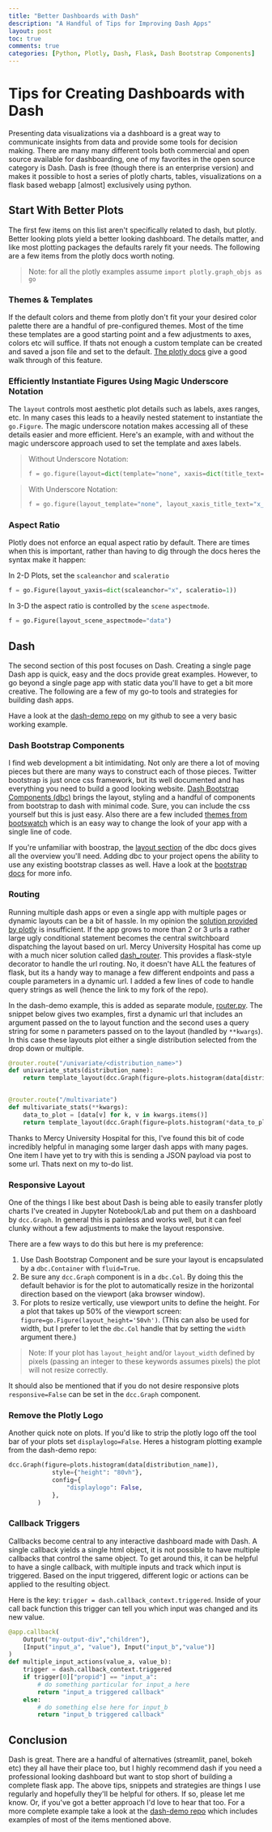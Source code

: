 ```yaml
---
title: "Better Dashboards with Dash"
description: "A Handful of Tips for Improving Dash Apps"
layout: post
toc: true
comments: true
categories: [Python, Plotly, Dash, Flask, Dash Bootstrap Components]
---
```


# Tips for Creating Dashboards with Dash

Presenting data visualizations via a dashboard is a great way to communicate insights from data and provide some tools for decision making. There are many many different tools both commercial and open source available for dashboarding, one of my favorites in the open source category is Dash. Dash is free (though there is an enterprise version) and makes it possible to host a series of plotly charts, tables, visualizations on a flask based webapp [almost] exclusively using python.

## Start With Better Plots

The first few items on this list aren't specifically related to dash, but plotly. Better looking plots yield a better looking dashboard. The details matter, and like most plotting packages the defaults rarely fit your needs. The following are a few items from the plotly docs worth noting.

> Note: for all the plotly examples assume `import plotly.graph_objs as go`

### Themes & Templates

If the default colors and theme from plotly don't fit your your desired color palette there are a handful of pre-configured themes. Most of the time these templates are a good starting point and a few adjustments to axes, colors etc will suffice. If thats not enough a custom template can be created and saved a json file and set to the default. [The plotly docs](https://plotly.com/python/templates/) give a good walk through of this feature.

### Efficiently Instantiate Figures Using Magic Underscore Notation

The `layout` controls most aesthetic plot details such as labels, axes ranges, etc. In many cases this leads to a heavily nested statement to instantiate the `go.Figure`. The magic underscore notation makes accessing all of these details easier and more efficient. Here's an example, with and without the magic underscore approach used to set the template and axes labels.

> Without Underscore Notation:
>
> ```python
> f = go.figure(layout=dict(template="none", xaxis=dict(title_text="x values")))
> ```

> With Underscore Notation:
>
> ```python
> f = go.figure(layout_template="none", layout_xaxis_title_text="x_values")
> ```

### Aspect Ratio

Plotly does not enforce an equal aspect ratio by default. There are times when this is important, rather than having to dig through the docs heres the syntax make it happen:

In 2-D Plots, set the `scaleanchor` and `scaleratio`

```python
f = go.Figure(layout_yaxis=dict(scaleanchor="x", scaleratio=1))
```

In 3-D the aspect ratio is controlled by the `scene` `aspectmode`.

```python
f = go.Figure(layout_scene_aspectmode="data")
```

## Dash

The second section of this post focuses on Dash. Creating a single page Dash app is quick, easy and the docs provide great examples. However, to go beyond a single page app with static data you'll have to get a bit more creative. The following are a few of my go-to tools and strategies for building dash apps.

Have a look at the [dash-demo repo](https://github.com/ericbdaniels/dash-demo) on my github to see a very basic working example.

### Dash Bootstrap Components

I find web development a bit intimidating. Not only are there a lot of moving pieces but there are many ways to construct each of those pieces. Twitter bootstrap is just once css framework, but its well documented and has everything you need to build a good looking website. [Dash Bootstrap Components (dbc)](https://dash-bootstrap-components.opensource.faculty.ai/) brings the layout, styling and a handful of components from bootstrap to dash with minimal code. Sure, you can include the css yourself but this is just easy. Also there are a few included [themes from bootswatch](https://www.bootstrapcdn.com/bootswatch/) which is an easy way to change the look of your app with a single line of code.

If you're unfamiliar with boostrap, the [layout section](https://dash-bootstrap-components.opensource.faculty.ai/docs/components/layout/) of the dbc docs gives all the overview you'll need. Adding dbc to your project opens the ability to use any existing bootstrap classes as well. Have a look at the [bootstrap docs](https://getbootstrap.com/2.3.2/getting-started.html) for more info.

### Routing

Running multiple dash apps or even a single app with multiple pages or dynamic layouts can be a bit of hassle. In my opinion the [solution provided by plotly](https://dash.plotly.com/urls) is insufficient. If the app grows to more than 2 or 3 urls a rather large ugly conditional statement becomes the central switchboard dispatching the layout based on url. Mercy University Hospital has come up with a much nicer solution called [dash_router](https://github.com/ericbdaniels/dash_router). This provides a flask-style decorator to handle the url routing. No, it doesn't have ALL the features of flask, but its a handy way to manage a few different endpoints and pass a couple parameters in a dynamic url. I added a few lines of code to handle query strings as well (hence the link to my fork of the repo).

In the dash-demo example, this is added as separate module, [router.py](https://github.com/ericbdaniels/dash-demo/blob/main/router.py). The snippet below gives two examples, first a dynamic url that includes an argument passed on the to layout function and the second uses a query string for some n parameters passed on to the layout (handled by `**kwargs`). In this case these layouts plot either a single distribution selected from the drop down or multiple.

```python
@router.route("/univariate/<distribution_name>")
def univariate_stats(distribution_name):
    return template_layout(dcc.Graph(figure=plots.histogram(data[distribution_name])))


@router.route("/multivariate")
def multivariate_stats(**kwargs):
    data_to_plot = [data[v] for k, v in kwargs.items()]
    return template_layout(dcc.Graph(figure=plots.histogram(*data_to_plot)))

```

Thanks to Mercy University Hospital for this, I've found this bit of code incredibly helpful in managing some larger dash apps with many pages. One item I have yet to try with this is sending a JSON payload via post to some url. Thats next on my to-do list.

### Responsive Layout

One of the things I like best about Dash is being able to easily transfer plotly charts I've created in Jupyter Notebook/Lab and put them on a dashboard by `dcc.Graph`. In general this is painless and works well, but it can feel clunky without a few adjustments to make the layout responsive.

There are a few ways to do this but here is my preference:

1. Use Dash Bootstrap Component and be sure your layout is encapsulated by a `dbc.Container` with `fluid=True`.
2. Be sure any `dcc.Graph` component is in a `dbc.Col`. By doing this the default behavior is for the plot to automatically resize in the horizontal direction based on the viewport (aka browser window).
3. For plots to resize vertically, use viewport units to define the height. For a plot that takes up 50% of the viewport screen: `figure=go.Figure(layout_height='50vh')`. (This can also be used for width, but I prefer to let the `dbc.Col` handle that by setting the `width` argument there.)

> Note: If your plot has `layout_height` and/or `layout_width` defined by pixels (passing an integer to these keywords assumes pixels) the plot will not resize correctly.

It should also be mentioned that if you do not desire responsive plots `responsive=False` can be set in the `dcc.Graph` component.

### Remove the Plotly Logo

Another quick note on plots. If you'd like to strip the plotly logo off the tool bar of your plots set `displaylogo=False`. Heres a histogram plotting example from the dash-demo repo:

```python
dcc.Graph(figure=plots.histogram(data[distribution_name]),
            style={"height": "80vh"},
            config={
                "displaylogo": False,
            },
        )
```

### Callback Triggers

Callbacks become central to any interactive dashboard made with Dash. A single callback yields a single html object, it is not possible to have multiple callbacks that control the same object. To get around this, it can be helpful to have a single callback, with multiple inputs and track which input is triggered. Based on the input triggered, different logic or actions can be applied to the resulting object.

Here is the key: `trigger = dash.callback_context.triggered`. Inside of your call back function this trigger can tell you which input was changed and its new value.

```python
@app.callback(
    Output("my-output-div","children"),
    [Input("input_a", "value"), Input("input_b","value")]
)
def multiple_input_actions(value_a, value_b):
    trigger = dash.callback_context.triggered
    if trigger[0]["propid"] == "input_a":
        # do something particular for input_a here
        return "input_a triggered callback"
    else:
        # do something else here for input_b
        return "input_b triggered callback"
```

## Conclusion

Dash is great. There are a handful of alternatives (streamlit, panel, bokeh etc) they all have their place too, but I highly recommend dash if you need a professional looking dashboard but want to stop short of building a complete flask app. The above tips, snippets and strategies are things I use regularly and hopefully they'll be helpful for others. If so, please let me know. Or, if you've got a better approach I'd love to hear that too. For a more complete example take a look at the [dash-demo repo](https://github.com/ericbdaniels/dash-demo) which includes examples of most of the items mentioned above.
